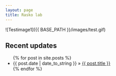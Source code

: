 ```yaml
---
layout: page
title: Rasko lab
---
```

![Testimage1]({{ BASE_PATH }}/images/test.gif)

## Recent updates 

<ul class="posts">
  {% for post in site.posts %}
    <li><span>{{ post.date | date_to_string }}</span> &raquo; <a href="{{ BASE_PATH }}{{ post.url }}">{{ post.title }}</a></li>
  {% endfor %}
</ul>
